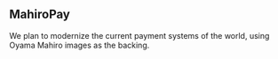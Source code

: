 ## MahiroPay
We plan to modernize the current payment systems of the world, using Oyama Mahiro images as the backing.
